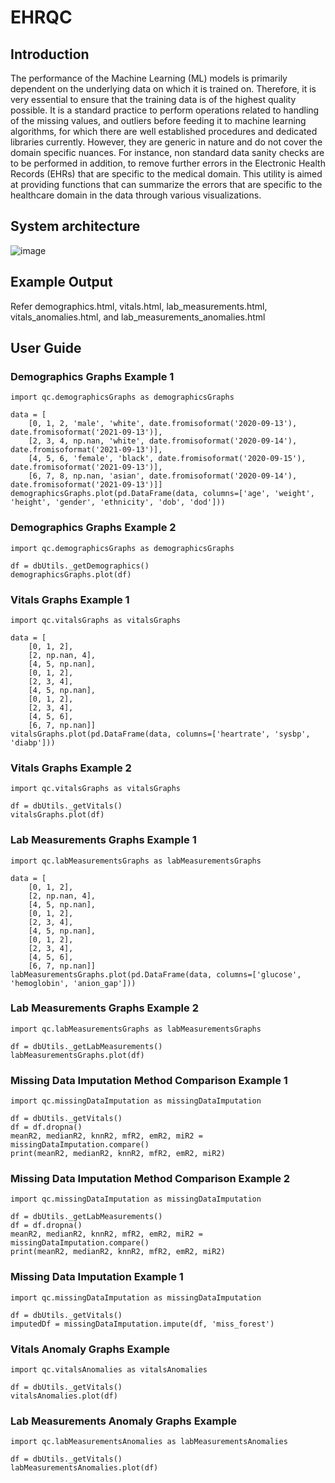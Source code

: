 # EHRQC

## Introduction
The performance of the Machine Learning (ML) models is primarily dependent on the underlying data on which it is trained on. Therefore, it is very essential to ensure that the training data is of the highest quality possible. It is a standard practice to perform operations related to handling of the missing values, and outliers before feeding it to machine learning algorithms, for which there are well established procedures and dedicated libraries currently. However, they are generic in nature and do not cover the domain specific nuances. For instance, non standard data sanity checks are to be performed in addition, to remove further errors in the Electronic Health Records (EHRs) that are specific to the medical domain. This utility is aimed at providing functions that can summarize the errors that are specific to the healthcare domain in the data through various visualizations.

## System architecture

![image](https://user-images.githubusercontent.com/56529301/133012627-875f2643-2d43-4e9e-b97b-8f0424cfa94e.png)

## Example Output

Refer demographics.html, vitals.html, lab_measurements.html, vitals_anomalies.html, and lab_measurements_anomalies.html

## User Guide

### Demographics Graphs Example 1

    import qc.demographicsGraphs as demographicsGraphs

    data = [
        [0, 1, 2, 'male', 'white', date.fromisoformat('2020-09-13'), date.fromisoformat('2021-09-13')], 
        [2, 3, 4, np.nan, 'white', date.fromisoformat('2020-09-14'), date.fromisoformat('2021-09-13')], 
        [4, 5, 6, 'female', 'black', date.fromisoformat('2020-09-15'), date.fromisoformat('2021-09-13')], 
        [6, 7, 8, np.nan, 'asian', date.fromisoformat('2020-09-14'), date.fromisoformat('2021-09-13')]]
    demographicsGraphs.plot(pd.DataFrame(data, columns=['age', 'weight', 'height', 'gender', 'ethnicity', 'dob', 'dod']))

### Demographics Graphs Example 2

    import qc.demographicsGraphs as demographicsGraphs

    df = dbUtils._getDemographics()
    demographicsGraphs.plot(df)

### Vitals Graphs Example 1

    import qc.vitalsGraphs as vitalsGraphs

    data = [
        [0, 1, 2], 
        [2, np.nan, 4], 
        [4, 5, np.nan], 
        [0, 1, 2], 
        [2, 3, 4], 
        [4, 5, np.nan], 
        [0, 1, 2], 
        [2, 3, 4], 
        [4, 5, 6], 
        [6, 7, np.nan]]
    vitalsGraphs.plot(pd.DataFrame(data, columns=['heartrate', 'sysbp', 'diabp']))

### Vitals Graphs Example 2

    import qc.vitalsGraphs as vitalsGraphs

    df = dbUtils._getVitals()
    vitalsGraphs.plot(df)

### Lab Measurements Graphs Example 1

    import qc.labMeasurementsGraphs as labMeasurementsGraphs

    data = [
        [0, 1, 2], 
        [2, np.nan, 4], 
        [4, 5, np.nan], 
        [0, 1, 2], 
        [2, 3, 4], 
        [4, 5, np.nan], 
        [0, 1, 2], 
        [2, 3, 4], 
        [4, 5, 6], 
        [6, 7, np.nan]]
    labMeasurementsGraphs.plot(pd.DataFrame(data, columns=['glucose', 'hemoglobin', 'anion_gap']))

### Lab Measurements Graphs Example 2

    import qc.labMeasurementsGraphs as labMeasurementsGraphs

    df = dbUtils._getLabMeasurements()
    labMeasurementsGraphs.plot(df)

### Missing Data Imputation Method Comparison Example 1

    import qc.missingDataImputation as missingDataImputation

    df = dbUtils._getVitals()
    df = df.dropna()
    meanR2, medianR2, knnR2, mfR2, emR2, miR2 = missingDataImputation.compare()
    print(meanR2, medianR2, knnR2, mfR2, emR2, miR2)

### Missing Data Imputation Method Comparison Example 2

    import qc.missingDataImputation as missingDataImputation

    df = dbUtils._getLabMeasurements()
    df = df.dropna()
    meanR2, medianR2, knnR2, mfR2, emR2, miR2 = missingDataImputation.compare()
    print(meanR2, medianR2, knnR2, mfR2, emR2, miR2)

### Missing Data Imputation Example 1

    import qc.missingDataImputation as missingDataImputation

    df = dbUtils._getVitals()
    imputedDf = missingDataImputation.impute(df, 'miss_forest')

### Vitals Anomaly Graphs Example

    import qc.vitalsAnomalies as vitalsAnomalies

    df = dbUtils._getVitals()
    vitalsAnomalies.plot(df)

### Lab Measurements Anomaly Graphs Example

    import qc.labMeasurementsAnomalies as labMeasurementsAnomalies

    df = dbUtils._getVitals()
    labMeasurementsAnomalies.plot(df)
